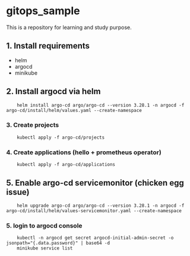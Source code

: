 # gitops_sample

This is a repository for learning and study purpose.


## 1. Install requirements

* helm
* argocd
* minikube

## 2. Install argocd via helm

```
    helm install argo-cd argo/argo-cd --version 3.28.1 -n argocd -f argo-cd/install/helm/values.yaml --create-namespace
```

### 3. Create projects

```
    kubectl apply -f argo-cd/projects
```

### 4. Create applications (hello + prometheus operator)

```
    kubectl apply -f argo-cd/applications
```

## 5. Enable argo-cd servicemonitor (chicken egg issue)

```
    helm upgrade argo-cd argo/argo-cd --version 3.28.1 -n argocd -f argo-cd/install/helm/values-servicemonitor.yaml --create-namespace
```


### 5. login to argocd console

```
    kubectl -n argocd get secret argocd-initial-admin-secret -o jsonpath="{.data.password}" | base64 -d
    minikube service list
```

